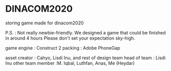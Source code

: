 # DINACOM2020
storing game made for dinacom2020

P.S.  : Not really newbie-friendly. We designed a game that could be finished in around 4 hours
        Please don't set your expectation sky-high.

game engine : Construct 2
packing     : Adobe PhoneGap


asset creator : Cahyo, Lisdi Inu, and rest of design team
head of team  : Lisdi Inu
other team member :M. Iqbal, Luthfan, Anas, Me (Heydar) 
